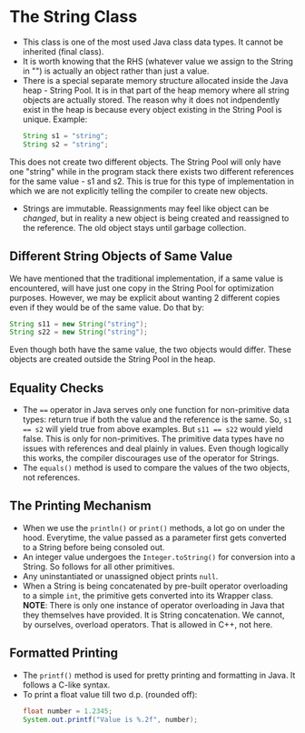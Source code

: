 # The String Class

- This class is one of the most used Java class data types. It cannot be inherited (final class).
- It is worth knowing that the RHS (whatever value we assign to the String in "") is actually an object rather than just a value.
- There is a special separate memory structure allocated inside the Java heap - String Pool. It is in that part of the heap memory where all string objects are actually stored. The reason why it does not indpendently exist in the heap is because every object existing in the String Pool is unique. Example:
    ```java
    String s1 = "string";
    String s2 = "string";
    ```
This does not create two different objects. The String Pool will only have one "string" while in the program stack there exists two different references for the same value - s1 and s2. This is true for this type of implementation in which we are not explicitly telling the compiler to create new objects.
- Strings are immutable. Reassignments may feel like object can be *changed*, but in reality a new object is being created and reassigned to the reference. The old object stays until garbage collection.


## Different String Objects of Same Value

We have mentioned that the traditional implementation, if a same value is encountered, will have just one copy in the String Pool for optimization purposes. However, we may be explicit about wanting 2 different copies even if they would be of the same value. Do that by:
```java
String s11 = new String("string");
String s22 = new String("string");
```
Even though both have the same value, the two objects would differ. These objects are created outside the String Pool in the heap.


## Equality Checks

- The `==` operator in Java serves only one function for non-primitive data types: return true if both the value and the reference is the same. So, `s1 == s2` will yield true from above examples. But `s11 == s22` would yield false. This is only for non-primitives. The primitive data types have no issues with references and deal plainly in values. Even though logically this works, the compiler discourages use of the operator for Strings.
- The `equals()` method is used to compare the values of the two objects, not references.


## The Printing Mechanism

- When we use the `println()` or `print()` methods, a lot go on under the hood. Everytime, the value passed as a parameter first gets converted to a String before being consoled out.
- An integer value undergoes the `Integer.toString()` for conversion into a String. So follows for all other primitives.
- Any uninstantiated or unassigned object prints `null`.
- When a String is being concatenated by pre-built operator overloading to a simple `int`, the primitive gets converted into its Wrapper class.
**NOTE**: There is only one instance of operator overloading in Java that they themselves have provided. It is String concatenation. We cannot, by ourselves, overload operators. That is allowed in C++, not here.


## Formatted Printing

- The `printf()` method is used for pretty printing and formatting in Java. It follows a C-like syntax.
- To print a float value till two d.p. (rounded off):
    ```java
    float number = 1.2345;
    System.out.printf("Value is %.2f", number);
    ```